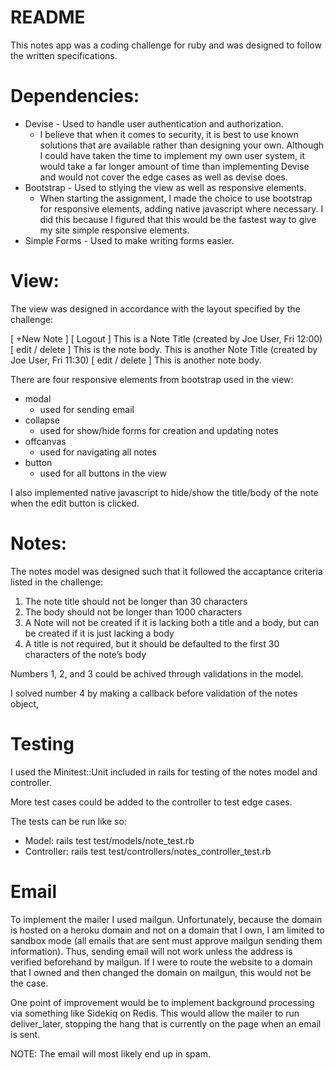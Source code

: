 # README

This notes app was a coding challenge for ruby and was designed to follow the written specifications.

# Dependencies:
* Devise - Used to handle user authentication and authorization.
  * I believe that when it comes to security, it is best to use known solutions that are available rather than designing your own.  Although I could have taken the time to implement my own user system, it would take a far longer amount of time than implementing Devise and would not cover the edge cases as well as devise does.
* Bootstrap - Used to stlying the view as well as responsive elements.
  * When starting the assignment, I made the choice to use bootstrap for responsive elements, adding native javascript where necessary.  I did this because I figured that this would be the fastest way to give my site simple responsive elements.
* Simple Forms - Used to make writing forms easier.

# View:
The view was designed in accordance with the layout specified by the challenge:

[ +New Note ] [ Logout ]
This is a Note Title (created by Joe User, Fri 12:00) [ edit / delete ]
This is the note body.
This is another Note Title (created by Joe User, Fri 11:30) [ edit / delete ]
This is another note body.

There are four responsive elements from bootstrap used in the view:
* modal
  * used for sending email
* collapse
  * used for show/hide forms for creation and updating notes
* offcanvas
  * used for navigating all notes
* button
  * used for all buttons in the view

I also implemented native javascript to hide/show the title/body of the note when the edit button is clicked.

# Notes:

The notes model was designed such that it followed the accaptance criteria listed in the challenge:

1. The note title should not be longer than 30 characters
2. The body should not be longer than 1000 characters
3. A Note will not be created if it is lacking both a title and a body, but can be created if it is
just lacking a body
4. A title is not required, but it should be defaulted to the first 30 characters of the note’s
body

Numbers 1, 2, and 3 could be achived through validations in the model.

I solved number 4 by making a callback before validation of the notes object, 

# Testing
I used the Minitest::Unit included in rails for testing of the notes model and controller.

More test cases could be added to the controller to test edge cases.

The tests can be run like so:

* Model: rails test test/models/note_test.rb
* Controller: rails test test/controllers/notes_controller_test.rb

# Email
To implement the mailer I used mailgun. Unfortunately, because the domain is hosted on a heroku domain and not on a domain that I own, I am limited to sandbox mode (all emails that are sent must approve mailgun sending them information).  Thus, sending email will not work unless the address is verified beforehand by mailgun.  If I were to route the website to a domain that I owned and then changed the domain on mailgun, this would not be the case.

One point of improvement would be to implement background processing via something like Sidekiq on Redis. This would allow the mailer to run deliver_later, stopping the hang that is currently on the page when an email is sent.

NOTE: The email will most likely end up in spam.